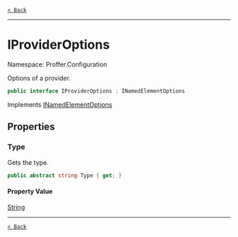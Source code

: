 [`< Back`](./)

---

# IProviderOptions

Namespace: Proffer.Configuration

Options of a provider.

```csharp
public interface IProviderOptions : INamedElementOptions
```

Implements [INamedElementOptions](./proffer.configuration.inamedelementoptions)

## Properties

### **Type**

Gets the type.

```csharp
public abstract string Type { get; }
```

#### Property Value

[String](https://docs.microsoft.com/en-us/dotnet/api/system.string)<br>

---

[`< Back`](./)

